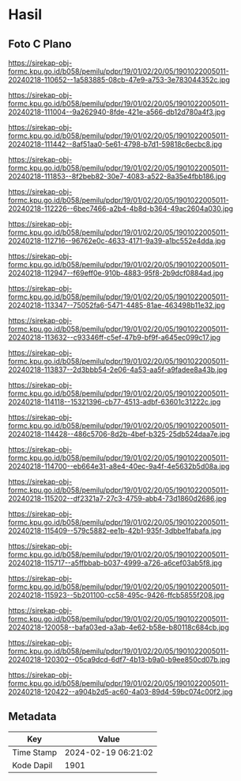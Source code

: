 # Hasil

## Foto C Plano

https://sirekap-obj-formc.kpu.go.id/b058/pemilu/pdpr/19/01/02/20/05/1901022005011-20240218-110652--1a583885-08cb-47e9-a753-3e783044352c.jpg

https://sirekap-obj-formc.kpu.go.id/b058/pemilu/pdpr/19/01/02/20/05/1901022005011-20240218-111004--9a262940-8fde-421e-a566-db12d780a4f3.jpg

https://sirekap-obj-formc.kpu.go.id/b058/pemilu/pdpr/19/01/02/20/05/1901022005011-20240218-111442--8af51aa0-5e61-4798-b7d1-59818c6ecbc8.jpg

https://sirekap-obj-formc.kpu.go.id/b058/pemilu/pdpr/19/01/02/20/05/1901022005011-20240218-111853--8f2beb82-30e7-4083-a522-8a35e4fbb186.jpg

https://sirekap-obj-formc.kpu.go.id/b058/pemilu/pdpr/19/01/02/20/05/1901022005011-20240218-112226--6bec7466-a2b4-4b8d-b364-49ac2604a030.jpg

https://sirekap-obj-formc.kpu.go.id/b058/pemilu/pdpr/19/01/02/20/05/1901022005011-20240218-112716--96762e0c-4633-4171-9a39-a1bc552e4dda.jpg

https://sirekap-obj-formc.kpu.go.id/b058/pemilu/pdpr/19/01/02/20/05/1901022005011-20240218-112947--f69eff0e-910b-4883-95f8-2b9dcf0884ad.jpg

https://sirekap-obj-formc.kpu.go.id/b058/pemilu/pdpr/19/01/02/20/05/1901022005011-20240218-113347--75052fa6-5471-4485-81ae-463498b11e32.jpg

https://sirekap-obj-formc.kpu.go.id/b058/pemilu/pdpr/19/01/02/20/05/1901022005011-20240218-113632--c93346ff-c5ef-47b9-bf9f-a645ec099c17.jpg

https://sirekap-obj-formc.kpu.go.id/b058/pemilu/pdpr/19/01/02/20/05/1901022005011-20240218-113837--2d3bbb54-2e06-4a53-aa5f-a9fadee8a43b.jpg

https://sirekap-obj-formc.kpu.go.id/b058/pemilu/pdpr/19/01/02/20/05/1901022005011-20240218-114118--15321396-cb77-4513-adbf-63601c31222c.jpg

https://sirekap-obj-formc.kpu.go.id/b058/pemilu/pdpr/19/01/02/20/05/1901022005011-20240218-114428--486c5706-8d2b-4bef-b325-25db524daa7e.jpg

https://sirekap-obj-formc.kpu.go.id/b058/pemilu/pdpr/19/01/02/20/05/1901022005011-20240218-114700--eb664e31-a8e4-40ec-9a4f-4e5632b5d08a.jpg

https://sirekap-obj-formc.kpu.go.id/b058/pemilu/pdpr/19/01/02/20/05/1901022005011-20240218-115202--df2321a7-27c3-4759-abb4-73d1860d2686.jpg

https://sirekap-obj-formc.kpu.go.id/b058/pemilu/pdpr/19/01/02/20/05/1901022005011-20240218-115409--579c5882-ee1b-42b1-935f-3dbbe1fabafa.jpg

https://sirekap-obj-formc.kpu.go.id/b058/pemilu/pdpr/19/01/02/20/05/1901022005011-20240218-115717--a5ffbbab-b037-4999-a726-a6cef03ab5f8.jpg

https://sirekap-obj-formc.kpu.go.id/b058/pemilu/pdpr/19/01/02/20/05/1901022005011-20240218-115923--5b201100-cc58-495c-9426-ffcb5855f208.jpg

https://sirekap-obj-formc.kpu.go.id/b058/pemilu/pdpr/19/01/02/20/05/1901022005011-20240218-120058--bafa03ed-a3ab-4e62-b58e-b80118c684cb.jpg

https://sirekap-obj-formc.kpu.go.id/b058/pemilu/pdpr/19/01/02/20/05/1901022005011-20240218-120302--05ca9dcd-6df7-4b13-b9a0-b9ee850cd07b.jpg

https://sirekap-obj-formc.kpu.go.id/b058/pemilu/pdpr/19/01/02/20/05/1901022005011-20240218-120422--a904b2d5-ac60-4a03-89d4-59bc074c00f2.jpg


## Metadata

| Key        | Value               |
| ---------- | ------------------- |
| Time Stamp | 2024-02-19 06:21:02 |
| Kode Dapil | 1901                |



